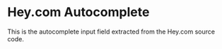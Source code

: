 # Hey.com Autocomplete

This is the autocomplete input field extracted from the Hey.com source code.
